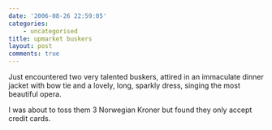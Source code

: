 ```yaml
---
date: '2006-08-26 22:59:05'
categories:
    - uncategorised
title: upmarket buskers
layout: post
comments: true
---
```


Just encountered two very talented buskers, attired in an immaculate
dinner jacket with bow tie and a lovely, long, sparkly dress, singing
the most beautiful opera.

I was about to toss them 3 Norwegian Kroner but found they only accept
credit cards.
